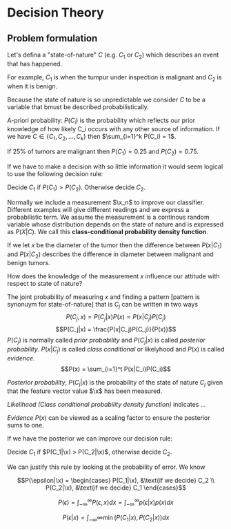 # Decision Theory

## Problem formulation

Let's defina a "state-of-nature" $C$ (e.g. $C_1$ or $C_2$) which describes an event that has happened.

For example, $C_1$ is when the tumpur under inspection is malignant and $C_2$ is when it is benign.

Because the state of nature is so unpredictable we consider $C$ to be a variable that bmust be described probabilistically.

A-priori probability: $P(C_i)$ is the probability which reflects our prior knowledge of how likely C_i occurs with any other source of information. If we have $C \in \{ C_1, C_2, \ldots, C_k \}$ then $\sum_{i=1}^k P(C_i) = 1$.

If 25% of tumors are malignant then $P(C_1) = 0.25$ and $P(C_2) = 0.75$.

If we have to make a decision with so little information it would seem logical to use the following decision rule:

Decide $C_1$ if $P(C_1) > P(C_2)$. Otherwise decide $C_2$.

Normally we include a measurement $\x_n$ to improve our classifier. Different examples will give different readings and we express a probabilistic term. We assume the measurement is a continous random variable whose distribution depends on the state of nature and is expressed as $P(X|C)$. We call this **class-conditional probability density function**.

If we let $x$ be the diameter of the tumor then the difference between $P(x|C_1)$ and $P(x|C_2)$ describes the difference in diameter between malignant and benign tumors.

<!-- ![Mynd 1]() -->

How does the knowledge of the measurement $x$ influence our attitude with respect to state of nature?

The joint probability of measuring $x$ and finding a pattern [pattern is synonuym for state-of-nature] that is $C_j$ can be written in two ways
$$P(C_j, x) = P(C_j | x)P(x) = P(x|C_j)P(C_j)$$
$$P(C_j|x) = \frac{P(x|C_j)P(C_j)}{P(x)}$$
$P(C_j)$ is normally called *prior probability* and $P(C_j|x)$ is called *posterior probability*. $P(x|C_j)$ is called *class conditional* or likelyhood and $P(x)$ is called *evidence*.
$$P(x) = \sum_{i=1}^t P(x|C_i)P(C_i)$$

*Posterior probability*, $P(C_j|x)$ is the probability of the state of nature $C_j$ given that the feature vector value $\x$ has been measured.

*Likelihood (Class conditional probability density function)* indicates ...

*Evidence* $P(x)$ can be viewed as a scaling factor to ensure the posterior sums to one.

If we have the posterior we can improve our decision rule:

Decide $C_1$ if $P(C_1|\x) > P(C_2|\x)$, otherwise decide $C_2$.

We can justify this rule by looking at the probability of error. We know

$$P(\epsilon|\x) = \begin{cases}
    P(C_1|\x), &\text{if we decide} C_2 \\
    P(C_2|\x), &\text{if we decide} C_1
\end{cases}$$

$$P(\epsilon) = \int_{-\infty}^\infty P(\epsilon, x) dx = \int_{-\infty}^\infty p(\epsilon|x)p(x)dx$$

$$P(\epsilon|x) = \int_{-\infty}{\infty} \min(P(C_1|x), P(C_2|x))dx$$

<!-- ![Mynd 2]() -->
